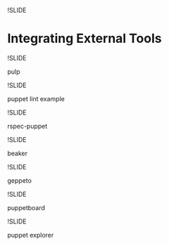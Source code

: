 !SLIDE

# Integrating External Tools #

!SLIDE

pulp

!SLIDE

puppet lint example

!SLIDE

rspec-puppet

!SLIDE 

beaker

!SLIDE

geppeto

!SLIDE

puppetboard

!SLIDE

puppet explorer


